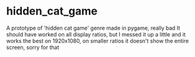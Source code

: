 # hidden_cat_game
A prototype of 'hidden cat game' genre made in pygame, really bad
It should have worked on all display ratios, but I messed it up a little and it works the best on 1920x1080, on smaller ratios it doesn't show the entire screen, sorry for that

